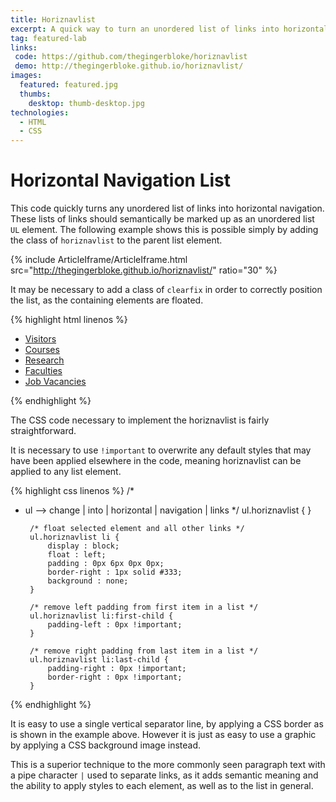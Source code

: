 ```yaml
---
title: Horiznavlist
excerpt: A quick way to turn an unordered list of links into horizontal navigation.
tag: featured-lab
links:
 code: https://github.com/thegingerbloke/horiznavlist
 demo: http://thegingerbloke.github.io/horiznavlist/
images:
  featured: featured.jpg
  thumbs:
    desktop: thumb-desktop.jpg
technologies:
  - HTML
  - CSS
---
```


# Horizontal Navigation List

This code quickly turns any unordered list of links into horizontal navigation.  These lists of links should semantically be marked up as an unordered list `UL` element.  The following example shows this is possible simply by adding the class of `horiznavlist` to the parent list element.


{% include ArticleIframe/ArticleIframe.html src="http://thegingerbloke.github.io/horiznavlist/" ratio="30" %}


It may be necessary to add a class of `clearfix` in order to correctly position the list, as the containing elements are floated.

{% highlight html linenos %}
<ul id="sitewidenav" class="horiznavlist clearfix">
    <li id="navvisitors"><a href="#">Visitors</a></li>
    <li id="navcourses"><a href="#">Courses</a></li>
    <li id="navresearch"><a href="#">Research</a></li>
    <li id="navfaculties"><a href="#">Faculties</a></li>
    <li id="navvacancies"><a href="#">Job Vacancies</a></li>
</ul>
{% endhighlight %}


The CSS code necessary to implement the horiznavlist is fairly straightforward.

It is necessary to use `!important` to overwrite any default styles that may have been applied elsewhere in the code, meaning horiznavlist can be applied to any list element.


{% highlight css linenos %}
/*
 * ul --> change | into | horizontal | navigation | links
 */
        ul.horiznavlist { }

        /* float selected element and all other links */
        ul.horiznavlist li {
            display : block;
            float : left;
            padding : 0px 6px 0px 0px;
            border-right : 1px solid #333;
            background : none;
        }

        /* remove left padding from first item in a list */
        ul.horiznavlist li:first-child {
            padding-left : 0px !important;
        }

        /* remove right padding from last item in a list */
        ul.horiznavlist li:last-child {
            padding-right : 0px !important;
            border-right : 0px !important;
        }
{% endhighlight %}


It is easy to use a single vertical separator line, by applying a CSS border as is shown in the example above.  However it is just as easy to use a graphic by applying a CSS background image instead.

This is a superior technique to the more commonly seen paragraph text with a pipe character `|` used to separate links, as it adds semantic meaning and the ability to apply styles to each element, as well as to the list in general.
